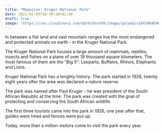 ```yaml
---
title: "Magazine: Kruger National Park"
date: 2022-02-03T16:30:50+01:00
draft: true
image: "https://res.cloudinary.com/darkshark9k/image/upload/v1643984546/krugernationalpark-cover_gxrwzm.jpg"
---
```

In between a flat land and vast mountain ranges live the most endangered and protected animals on earth - in the Kruger National Park.

The Kruger National Park houses a large amount of mammals, reptiles, insects and fishes on a plane of over 19 thousand square kilometers.
The most famous of them are the "Big 5": Leoparts, Buffalos, Rhinos, Elephants and Lions.

Kruger National Park has a lenghty history. The park started in 1926, twenty eight years after the area was declared a nature reserve.

The park was named after Paul Kruger - he was president of the South African Republic at the time. The park was created with the goal of protecting and conserving the South African wildlife.

The first three tourists came into the park in 1926, one year after that, guides were hired and fences were put up.

Today, more than a million visitors come to visit the park every year.